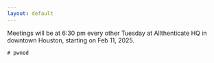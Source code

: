 ```yaml
---
layout: default
---
```


Meetings will be at 6:30 pm every other Tuesday at Allthenticate HQ in downtown Houston, starting on Feb 11, 2025.

```
# pwned
```
